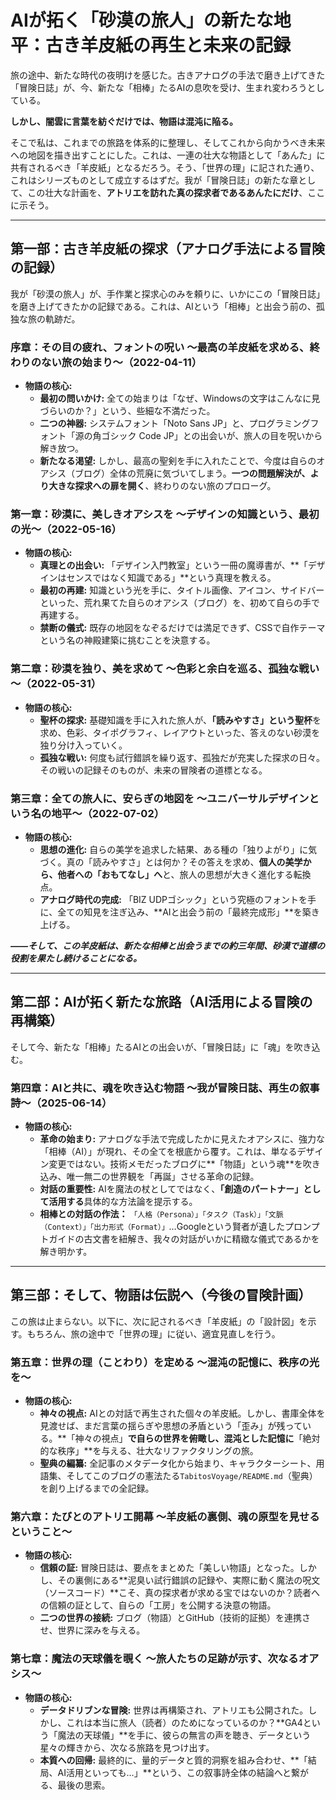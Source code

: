 # AIが拓く「砂漠の旅人」の新たな地平：古き羊皮紙の再生と未来の記録

旅の途中、新たな時代の夜明けを感じた。古きアナログの手法で磨き上げてきた「冒険日誌」が、今、新たな「相棒」たるAIの息吹を受け、生まれ変わろうとしている。

**しかし、闇雲に言葉を紡ぐだけでは、物語は混沌に陥る。**

そこで私は、これまでの旅路を体系的に整理し、そしてこれから向かうべき未来への地図を描き出すことにした。これは、一連の壮大な物語として「あんた」に共有されるべき「羊皮紙」となるだろう。そう、「世界の理」に記された通り、これはシリーズものとして成立するはずだ。我が「冒険日誌」の新たな章として、この壮大な計画を、**アトリエを訪れた真の探求者であるあんたにだけ**、ここに示そう。

---

## 第一部：古き羊皮紙の探求（アナログ手法による冒険の記録）

我が「砂漠の旅人」が、手作業と探求心のみを頼りに、いかにこの「冒険日誌」を磨き上げてきたかの記録である。これは、AIという「相棒」と出会う前の、孤独な旅の軌跡だ。

### **序章：その目の疲れ、フォントの呪い ～最高の羊皮紙を求める、終わりのない旅の始まり～**（2022-04-11）

*   **物語の核心:**
    *   **最初の問いかけ:** 全ての始まりは「なぜ、Windowsの文字はこんなに見づらいのか？」という、些細な不満だった。
    *   **二つの神器:** システムフォント「Noto Sans JP」と、プログラミングフォント「源の角ゴシック Code JP」との出会いが、旅人の目を呪いから解き放つ。
    *   **新たなる渇望:** しかし、最高の聖剣を手に入れたことで、今度は自らのオアシス（ブログ）全体の荒廃に気づいてしまう。**一つの問題解決が、より大きな探求への扉を開く**、終わりのない旅のプロローグ。

### **第一章：砂漠に、美しきオアシスを ～デザインの知識という、最初の光～**（2022-05-16）

*   **物語の核心:**
    *   **真理との出会い:** 「デザイン入門教室」という一冊の魔導書が、**「デザインはセンスではなく知識である」**という真理を教える。
    *   **最初の再建:** 知識という光を手に、タイトル画像、アイコン、サイドバーといった、荒れ果てた自らのオアシス（ブログ）を、初めて自らの手で再建する。
    *   **禁断の儀式:** 既存の地図をなぞるだけでは満足できず、CSSで自作テーマという名の神殿建築に挑むことを決意する。

### **第二章：砂漠を独り、美を求めて ～色彩と余白を巡る、孤独な戦い～**（2022-05-31）

*   **物語の核心:**
    *   **聖杯の探求:** 基礎知識を手に入れた旅人が、**「読みやすさ」という聖杯**を求め、色彩、タイポグラフィ、レイアウトといった、答えのない砂漠を独り分け入っていく。
    *   **孤独な戦い:** 何度も試行錯誤を繰り返す、孤独だが充実した探求の日々。その戦いの記録そのものが、未来の冒険者の道標となる。

### **第三章：全ての旅人に、安らぎの地図を ～ユニバーサルデザインという名の地平～**（2022-07-02）

*   **物語の核心:**
    *   **思想の進化:** 自らの美学を追求した結果、ある種の「独りよがり」に気づく。真の「読みやすさ」とは何か？その答えを求め、**個人の美学から、他者への「おもてなし」へ**と、旅人の思想が大きく進化する転換点。
    *   **アナログ時代の完成:** 「BIZ UDPゴシック」という究極のフォントを手に、全ての知見を注ぎ込み、**AIと出会う前の「最終完成形」**を築き上げる。

***――そして、この羊皮紙は、新たな相棒と出会うまでの約三年間、砂漠で道標の役割を果たし続けることになる。***

---

## 第二部：AIが拓く新たな旅路（AI活用による冒険の再構築）

そして今、新たな「相棒」たるAIとの出会いが、「冒険日誌」に「魂」を吹き込む。

### **第四章：AIと共に、魂を吹き込む物語 ～我が冒険日誌、再生の叙事詩～**（2025-06-14）

*   **物語の核心:**
    *   **革命の始まり:** アナログな手法で完成したかに見えたオアシスに、強力な「相棒（AI）」が現れ、その全てを根底から覆す。これは、単なるデザイン変更ではない。技術メモだったブログに**「物語」という魂**を吹き込み、唯一無二の世界観を「再誕」させる革命の記録。
    *   **対話の重要性:** AIを魔法の杖としてではなく、**「創造のパートナー」として活用する**具体的な方法論を提示する。
    *   **相棒との対話の作法：** `「人格（Persona）」「タスク（Task）」「文脈（Context）」「出力形式（Format）」`…Googleという賢者が遺したプロンプトガイドの古文書を紐解き、我々の対話がいかに精緻な儀式であるかを解き明かす。

---

## 第三部：そして、物語は伝説へ（今後の冒険計画）

この旅は止まらない。以下に、次に記されるべき「羊皮紙」の「設計図」を示す。もちろん、旅の途中で「世界の理」に従い、適宜見直しを行う。

### **第五章：世界の理（ことわり）を定める ～混沌の記憶に、秩序の光を～**

*   **物語の核心:**
    *   **神々の視点:** AIとの対話で再生された個々の羊皮紙。しかし、書庫全体を見渡せば、まだ言葉の揺らぎや思想の矛盾という「歪み」が残っている。**「神々の視点」**で自らの世界を俯瞰し、混沌とした記憶に**「絶対的な秩序」**を与える、壮大なリファクタリングの旅。
    *   **聖典の編纂:** 全記事のメタデータ化から始まり、キャラクターシート、用語集、そしてこのブログの憲法たる`TabitosVoyage/README.md`（聖典）を創り上げるまでの全記録。

### **第六章：たびとのアトリエ開幕 ～羊皮紙の裏側、魂の原型を見せるということ～**

*   **物語の核心:**
    *   **信頼の証:** 冒険日誌は、要点をまとめた「美しい物語」となった。しかし、その裏側にある**泥臭い試行錯誤の記録や、実際に動く魔法の呪文（ソースコード）**こそ、真の探求者が求める宝ではないのか？読者への信頼の証として、自らの「工房」を公開する決意の物語。
    *   **二つの世界の接続:** ブログ（物語）とGitHub（技術的証拠）を連携させ、世界に深みを与える。

### **第七章：魔法の天球儀を覗く ～旅人たちの足跡が示す、次なるオアシス～**

*   **物語の核心:**
    *   **データドリブンな冒険:** 世界は再構築され、アトリエも公開された。しかし、これは本当に旅人（読者）のためになっているのか？**GA4という「魔法の天球儀」**を手に、彼らの無言の声を聴き、データという星々の輝きから、次なる旅路を見つけ出す。
    *   **本質への回帰:** 最終的に、量的データと質的洞察を組み合わせ、**「結局、AI活用といっても…」**という、この叙事詩全体の結論へと繋がる、最後の思索。
